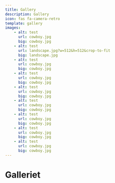 ```yaml
---
title: Gallery
description: Gallery
icon: fas fa-camera-retro
template: gallery
images: 
    - alt: test
      url: cowboy.jpg
      big: cowboy.jpg
    - alt: test
      url: landscape.jpg?w=512&h=512&crop-to-fit
      big: landscape.jpg
    - alt: test
      url: cowboy.jpg
      big: cowboy.jpg
    - alt: test
      url: cowboy.jpg
      big: cowboy.jpg
    - alt: test
      url: cowboy.jpg
      big: cowboy.jpg
    - alt: test
      url: cowboy.jpg
      big: cowboy.jpg
    - alt: test
      url: cowboy.jpg
      big: cowboy.jpg
    - alt: test
      url: cowboy.jpg
      big: cowboy.jpg
    - alt: test
      url: cowboy.jpg
      big: cowboy.jpg
---
```

Galleriet 
================

